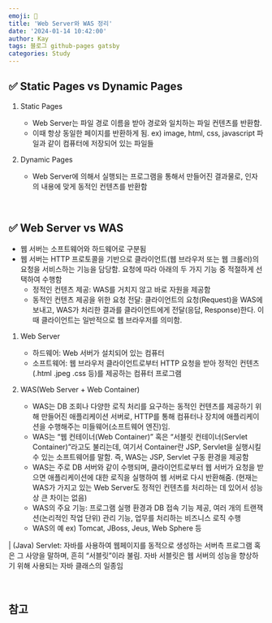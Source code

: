 ```yaml
---
emoji: 👋
title: 'Web Server와 WAS 정리'
date: '2024-01-14 10:42:00'
author: Kay
tags: 블로그 github-pages gatsby
categories: Study
---
```


## ✅ Static Pages vs Dynamic Pages

1. Static Pages

   - Web Server는 파일 경로 이름을 받아 경로와 일치하는 파일 컨텐츠를 반환함.
   - 이때 항상 동일한 페이지를 반환하게 됨. ex) image, html, css, javascript 파일과 같이 컴퓨터에 저장되어 있는 파일들

2. Dynamic Pages

   - Web Server에 의해서 실행되는 프로그램을 통해서 만들어진 결과물로, 인자의 내용에 맞게 동적인 컨텐츠를 반환함

<br>

## ✅ Web Server vs WAS

- 웹 서버는 소프트웨어와 하드웨어로 구분됨
- 웹 서버는 HTTP 프로토콜을 기반으로 클라이언트(웹 브라우저 또는 웹 크롤러)의 요청을 서비스하는 기능을 담당함. 요청에 따라 아래의 두 가지 기능 중 적절하게 선택하여 수행함
  - 정적인 컨텐츠 제공: WAS를 거치지 않고 바로 자원을 제공함
  - 동적인 컨텐츠 제공을 위한 요청 전달: 클라이언트의 요청(Request)을 WAS에 보내고, WAS가 처리한 결과를 클라이언트에게 전달(응답, Response)한다. 이때 클라이언트는 일반적으로 웹 브라우저를 의미함.

1. Web Server

   - 하드웨어: Web 서버가 설치되어 있는 컴퓨터
   - 소프트웨어: 웹 브라우저 클라이언트로부터 HTTP 요청을 받아 정적인 컨텐츠(.html .jpeg .css 등)를 제공하는 컴퓨터 프로그램

2. WAS(Web Server + Web Container)
   - WAS는 DB 조회나 다양한 로직 처리를 요구하는 동적인 컨텐츠를 제공하기 위해 만들어진 애플리케이션 서버로, HTTP를 통해 컴퓨터나 장치에 애플리케이션을 수행해주는 미들웨어(소프트웨어 엔진)임.
   - WAS는 “웹 컨테이너(Web Container)” 혹은 “서블릿 컨테이너(Servlet Container)”라고도 불리는데, 여기서 Container란 JSP, Servlet을 실행시킬 수 있는 소프트웨어를 말함. 즉, WAS는 JSP, Servlet 구동 환경을 제공함
   - WAS는 주로 DB 서버와 같이 수행되며, 클라이언트로부터 웹 서버가 요청을 받으면 애플리케이션에 대한 로직을 실행하여 웹 서버로 다시 반환해줌. (현재는 WAS가 가지고 있는 Web Server도 정적인 컨텐츠를 처리하는 데 있어서 성능상 큰 차이는 없음)
   - WAS의 주요 기능: 프로그램 실행 환경과 DB 접속 기능 제공, 여러 개의 트랜잭션(논리적인 작업 단위) 관리 기능, 업무를 처리하는 비즈니스 로직 수행
   - WAS의 예 ex) Tomcat, JBoss, Jeus, Web Sphere 등

| (Java) Servlet: 자바를 사용하여 웹페이지를 동적으로 생성하는 서버측 프로그램 혹은 그 사양을 말하며, 흔히 “서블릿”이라 불림. 자바 서블릿은 웹 서버의 성능을 향상하기 위해 사용되는 자바 클래스의 일종임

<br>

## 참고

```toc

```
